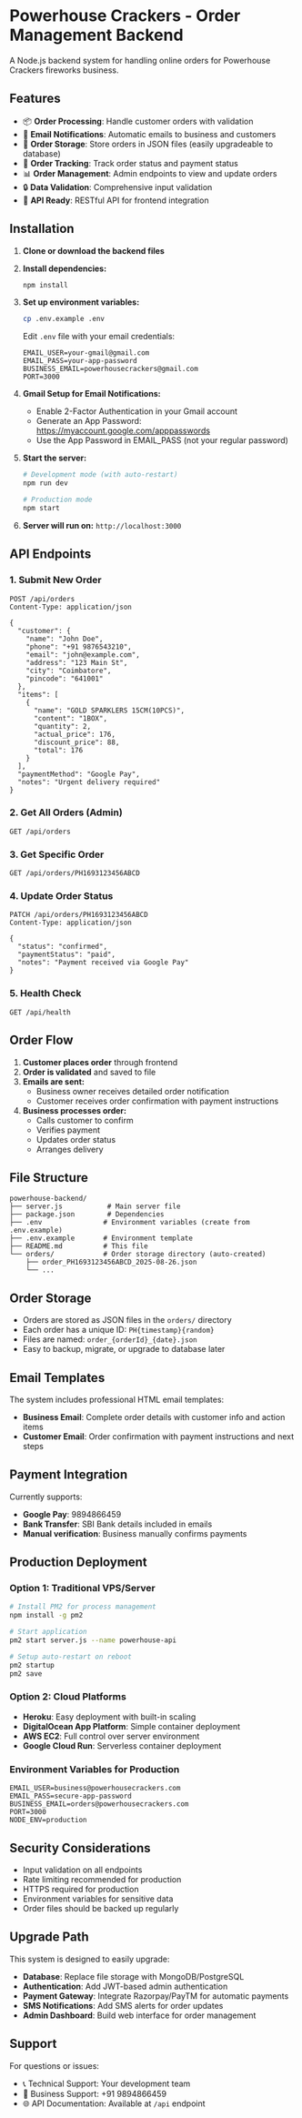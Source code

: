 # Powerhouse Crackers - Order Management Backend

A Node.js backend system for handling online orders for Powerhouse Crackers fireworks business.

## Features

- 📦 **Order Processing**: Handle customer orders with validation
- 📧 **Email Notifications**: Automatic emails to business and customers
- 💾 **Order Storage**: Store orders in JSON files (easily upgradeable to database)
- 🎯 **Order Tracking**: Track order status and payment status
- 📊 **Order Management**: Admin endpoints to view and update orders
- 🔒 **Data Validation**: Comprehensive input validation
- 📱 **API Ready**: RESTful API for frontend integration

## Installation

1. **Clone or download the backend files**

2. **Install dependencies:**
   ```bash
   npm install
   ```

3. **Set up environment variables:**
   ```bash
   cp .env.example .env
   ```

   Edit `.env` file with your email credentials:
   ```env
   EMAIL_USER=your-gmail@gmail.com
   EMAIL_PASS=your-app-password
   BUSINESS_EMAIL=powerhousecrackers@gmail.com
   PORT=3000
   ```

4. **Gmail Setup for Email Notifications:**
   - Enable 2-Factor Authentication in your Gmail account
   - Generate an App Password: https://myaccount.google.com/apppasswords
   - Use the App Password in EMAIL_PASS (not your regular password)

5. **Start the server:**
   ```bash
   # Development mode (with auto-restart)
   npm run dev

   # Production mode
   npm start
   ```

6. **Server will run on:** `http://localhost:3000`

## API Endpoints

### 1. Submit New Order
```
POST /api/orders
Content-Type: application/json

{
  "customer": {
    "name": "John Doe",
    "phone": "+91 9876543210",
    "email": "john@example.com",
    "address": "123 Main St",
    "city": "Coimbatore",
    "pincode": "641001"
  },
  "items": [
    {
      "name": "GOLD SPARKLERS 15CM(10PCS)",
      "content": "1BOX",
      "quantity": 2,
      "actual_price": 176,
      "discount_price": 88,
      "total": 176
    }
  ],
  "paymentMethod": "Google Pay",
  "notes": "Urgent delivery required"
}
```

### 2. Get All Orders (Admin)
```
GET /api/orders
```

### 3. Get Specific Order
```
GET /api/orders/PH1693123456ABCD
```

### 4. Update Order Status
```
PATCH /api/orders/PH1693123456ABCD
Content-Type: application/json

{
  "status": "confirmed",
  "paymentStatus": "paid",
  "notes": "Payment received via Google Pay"
}
```

### 5. Health Check
```
GET /api/health
```

## Order Flow

1. **Customer places order** through frontend
2. **Order is validated** and saved to file
3. **Emails are sent:**
   - Business owner receives detailed order notification
   - Customer receives order confirmation with payment instructions
4. **Business processes order:**
   - Calls customer to confirm
   - Verifies payment
   - Updates order status
   - Arranges delivery

## File Structure

```
powerhouse-backend/
├── server.js           # Main server file
├── package.json        # Dependencies
├── .env               # Environment variables (create from .env.example)
├── .env.example       # Environment template
├── README.md          # This file
└── orders/            # Order storage directory (auto-created)
    ├── order_PH1693123456ABCD_2025-08-26.json
    └── ...
```

## Order Storage

- Orders are stored as JSON files in the `orders/` directory
- Each order has a unique ID: `PH{timestamp}{random}`
- Files are named: `order_{orderId}_{date}.json`
- Easy to backup, migrate, or upgrade to database later

## Email Templates

The system includes professional HTML email templates:

- **Business Email**: Complete order details with customer info and action items
- **Customer Email**: Order confirmation with payment instructions and next steps

## Payment Integration

Currently supports:
- **Google Pay**: 9894866459
- **Bank Transfer**: SBI Bank details included in emails
- **Manual verification**: Business manually confirms payments

## Production Deployment

### Option 1: Traditional VPS/Server
```bash
# Install PM2 for process management
npm install -g pm2

# Start application
pm2 start server.js --name powerhouse-api

# Setup auto-restart on reboot
pm2 startup
pm2 save
```

### Option 2: Cloud Platforms
- **Heroku**: Easy deployment with built-in scaling
- **DigitalOcean App Platform**: Simple container deployment
- **AWS EC2**: Full control over server environment
- **Google Cloud Run**: Serverless container deployment

### Environment Variables for Production
```env
EMAIL_USER=business@powerhousecrackers.com
EMAIL_PASS=secure-app-password
BUSINESS_EMAIL=orders@powerhousecrackers.com
PORT=3000
NODE_ENV=production
```

## Security Considerations

- Input validation on all endpoints
- Rate limiting recommended for production
- HTTPS required for production
- Environment variables for sensitive data
- Order files should be backed up regularly

## Upgrade Path

This system is designed to easily upgrade:
- **Database**: Replace file storage with MongoDB/PostgreSQL
- **Authentication**: Add JWT-based admin authentication
- **Payment Gateway**: Integrate Razorpay/PayTM for automatic payments
- **SMS Notifications**: Add SMS alerts for order updates
- **Admin Dashboard**: Build web interface for order management

## Support

For questions or issues:
- 📞 Technical Support: Your development team
- 📧 Business Support: +91 9894866459
- 🌐 API Documentation: Available at `/api` endpoint